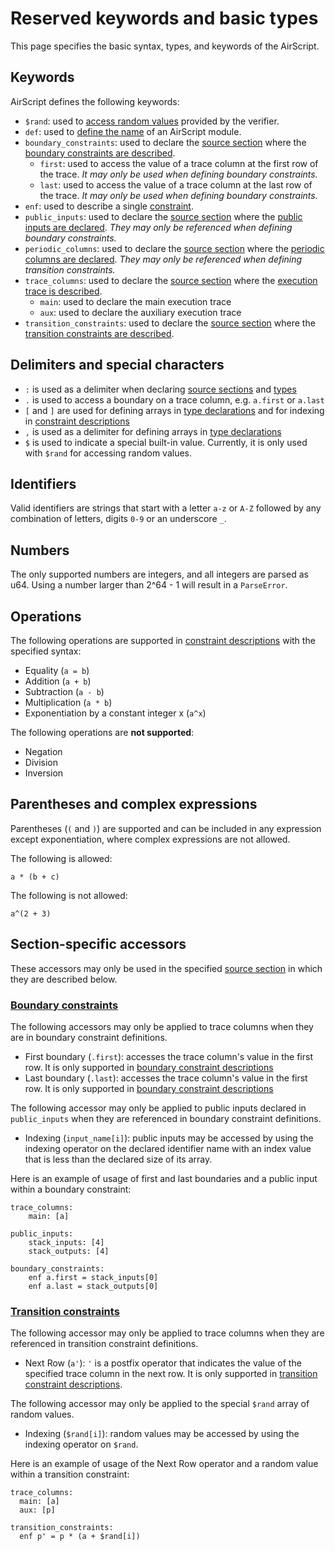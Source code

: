 # Reserved keywords and basic types

This page specifies the basic syntax, types, and keywords of the AirScript.

## Keywords

AirScript defines the following keywords:

- `$rand`: used to [access random values](#accessors) provided by the verifier.
- `def`: used to [define the name](./structure.md) of an AirScript module.
- `boundary_constraints`: used to declare the [source section](./structure.md) where the [boundary constraints are described](./constraints.md#boundary_constraints).
  - `first`: used to access the value of a trace column at the first row of the trace. _It may only be used when defining boundary constraints._
  - `last`: used to access the value of a trace column at the last row of the trace. _It may only be used when defining boundary constraints._
- `enf`: used to describe a single [constraint](./constraints.md).
- `public_inputs`: used to declare the [source section](./structure.md) where the [public inputs are declared](./declarations.md). _They may only be referenced when defining boundary constraints._
- `periodic_columns`: used to declare the [source section](./structure.md) where the [periodic columns are declared](./declarations.md). _They may only be referenced when defining transition constraints._
- `trace_columns`: used to declare the [source section](./structure.md) where the [execution trace is described](./declarations.md).
  - `main`: used to declare the main execution trace
  - `aux`: used to declare the auxiliary execution trace
- `transition_constraints`: used to declare the [source section](./structure.md) where the [transition constraints are described](./constraints.md#transition_constraints).

## Delimiters and special characters

- `:` is used as a delimiter when declaring [source sections](./primitives.md) and [types](./declarations.md)
- `.` is used to access a boundary on a trace column, e.g. `a.first` or `a.last`
- `[` and `]` are used for defining arrays in [type declarations](./declarations.md) and for indexing in [constraint descriptions](./constraints.md)
- `,` is used as a delimiter for defining arrays in [type declarations](./declarations.md)
- `$` is used to indicate a special built-in value. Currently, it is only used with `$rand` for accessing random values.

## Identifiers

Valid identifiers are strings that start with a letter `a-z` or `A-Z` followed by any combination of letters, digits `0-9` or an underscore `_`.

## Numbers

The only supported numbers are integers, and all integers are parsed as u64. Using a number larger than 2^64 - 1 will result in a `ParseError`.

## Operations

The following operations are supported in [constraint descriptions](./constraints.md) with the specified syntax:

- Equality (`a = b`)
- Addition (`a + b`)
- Subtraction (`a - b`)
- Multiplication (`a * b`)
- Exponentiation by a constant integer x (`a^x`)

The following operations are **not supported**:

- Negation
- Division
- Inversion

## Parentheses and complex expressions

Parentheses (`(` and `)`) are supported and can be included in any expression except exponentiation, where complex expressions are not allowed.

The following is allowed:

```
a * (b + c)
```

The following is not allowed:

```
a^(2 + 3)
```

## Section-specific accessors

These accessors may only be used in the specified [source section](./structure.md) in which they are described below.

### [Boundary constraints](./constraints.md#boundary_constraints)

The following accessors may only be applied to trace columns when they are in boundary constraint definitions.

- First boundary (`.first`): accesses the trace column's value in the first row. It is only supported in [boundary constraint descriptions](./constraints.md#boundary_constraints)
- Last boundary (`.last`): accesses the trace column's value in the first row. It is only supported in [boundary constraint descriptions](./constraints.md#boundary_constraints)

The following accessor may only be applied to public inputs declared in `public_inputs` when they are referenced in boundary constraint definitions.

- Indexing (`input_name[i]`): public inputs may be accessed by using the indexing operator on the declared identifier name with an index value that is less than the declared size of its array.

Here is an example of usage of first and last boundaries and a public input within a boundary constraint:

```
trace_columns:
    main: [a]

public_inputs:
    stack_inputs: [4]
    stack_outputs: [4]

boundary_constraints:
    enf a.first = stack_inputs[0]
    enf a.last = stack_outputs[0]
```

### [Transition constraints](./constraints.md#transition_constraints)

The following accessor may only be applied to trace columns when they are referenced in transition constraint definitions.

- Next Row (`a'`): `'` is a postfix operator that indicates the value of the specified trace column in the next row. It is only supported in [transition constraint descriptions](./constraints.md#transition_constraints).

The following accessor may only be applied to the special `$rand` array of random values.

- Indexing (`$rand[i]`): random values may be accessed by using the indexing operator on `$rand`.

Here is an example of usage of the Next Row operator and a random value within a transition constraint:

```
trace_columns:
  main: [a]
  aux: [p]

transition_constraints:
  enf p' = p * (a + $rand[i])
```
